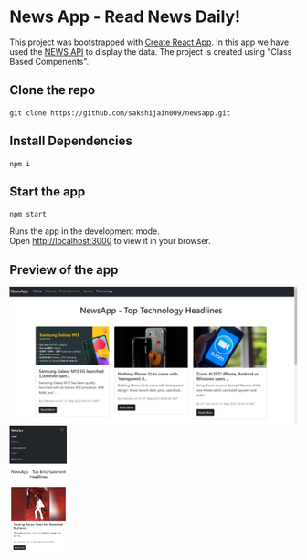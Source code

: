 # News App - Read News Daily!

This project was bootstrapped with [Create React App](https://github.com/facebook/create-react-app). In this app we have used the [NEWS API](https://newsapi.org/) to display the data. The project is created using "Class Based Compenents".

## Clone the repo

 `git clone https://github.com/sakshijain009/newsapp.git`
 
## Install Dependencies

`npm i`

## Start the app

`npm start`

Runs the app in the development mode.\
Open [http://localhost:3000](http://localhost:3000) to view it in your browser.

## Preview of the app
<img src="img.png">
<img src="phone1.png" width="100">
